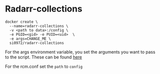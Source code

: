 # Radarr-collections
```
docker create \
  --name=radarr-collections \
  -v <path to data>:/config \
  -e PGID=<gid> -e PUID=<uid>  \
  -e args=CHANGE_ME \ 
  si0972/radarr-collections
```

For the args environment variable, you set the arguments you want to pass to the script.
These can be found [here](https://github.com/RhinoRhys/radarr-collections/tree/master#options)

For the rcm.conf set the `path` to `config`